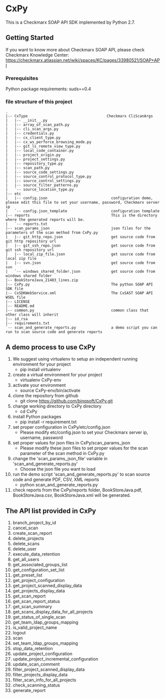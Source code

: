 # CxPy
This is a Checkmarx SOAP API SDK implemented by Python 2.7.

## Getting Started
If you want to know more about Checkmarx SOAP API, please check Checkmarx Knowledge Center: https://checkmarx.atlassian.net/wiki/spaces/KC/pages/33980521/SOAP+API 

### Prerequisites
Python package requirements:
    suds==0.4
    
### file structure of this project


```
.
|-- CxType                                    Checkmarx CliScanArgs
|   |-- __init__.py
|   |-- array_of_scan_path.py
|   |-- cli_scan_args.py
|   |-- credentials.py
|   |-- cx_client_type.py
|   |-- cx_ws_perforce_browsing_mode.py
|   |-- git_ls_remote_view_type.py
|   |-- local_code_container.py
|   |-- project_origin.py
|   |-- project_settings.py
|   |-- repository_type.py
|   |-- scan_path.py
|   |-- source_code_settings.py
|   |-- source_control_protocol_type.py
|   |-- source_control_settings.py
|   |-- source_filter_patterns.py
|   `-- source_location_type.py
|-- etc
|   |-- config.json                             configuration demo, please edit this file to set your username, password, Checkmarx server ip
|   `-- config.json_template                    configuration template
|-- reports                                     This is the directory where the generated reports will be.
|   `-- reports.txt
|-- scan_params_json                            json files for the parameters of the scan method from CxPy.py
|   |-- git_http_repo.json                      get source code from git http repository url
|   |-- git_ssh_repo.json                       get source code from git ssh repository url
|   |-- local_zip_file.json                     get source code from local zip file
|   |-- svn.json                                get source code from svn
|   `-- windows_shared_folder.json              get source code from windows shared folder
|-- BookStoreJava_21403_lines.zip
|-- CxPy.py                                     The python SOAP API SDK file
|-- CxSDKWebService.xml                         The CxSAST SOAP API WSDL file
|-- LICENSE
|-- README.md
|-- common.py                                   common class that other class will inherit
|-- id_rsa
|-- requirements.txt
`-- scan_and_generate_reports.py                a demo script you can run to scan source code and generate reports
```

## A demo process to use CxPy
 1. We suggest using virtualenv to setup an independent running environment for your project
     * pip install virtualenv
 2. create a virtual environment for your project
     * virtualenv CxPy-env
 3. activate your environment
     * source CxPy-env/bin/activate
 4. clone the repository from github
     * git clone  https://github.com/binqsoft/CxPy.git
 5. change working directory to CxPy directory
     * cd CxPy
 6. install Python packages
     * pip install -r requirement.txt
 7. set proper configuration in CxPy/etc/config.json
     * Please modify etc/config.json to set your Checkmarx server ip, username, password
 8. set proper values for json files in CxPy/scan_params_json
     * Please modify these json files to set proper values for the scan parameter of the scan method in CxPy.py
 9. change the 'scan_params_json_file' variable in 'scan_and_generate_reports.py'
     * Choose the json file you want to load
 9. run the demo script 'scan_and_generate_reports.py' to scan source code and generate PDF, CSV, XML reports
     * python scan_and_generate_reports.py
 10. check reports from the CxPy/reports folder, BookStoreJava.pdf, BookStoreJava.csv, BookStoreJava.xml will be generated.
 
 
 ## The API list provided in CxPy
 1.  branch_project_by_id
 2.  cancel_scan
 3.  create_scan_report
 4.  delete_projects
 5.  delete_scans
 6.  delete_user
 7.  execute_data_retention
 8.  get_all_users
 9.  get_associated_groups_list
 10. get_configuration_set_list
 11. get_preset_list
 12. get_project_configuration
 13. get_project_scanned_display_data
 14. get_projects_display_data
 15. get_scan_report
 16. get_scan_report_status
 17. get_scan_summary
 18. get_scans_display_data_for_all_projects
 19. get_status_of_single_scan
 20. get_team_ldap_groups_mapping
 21. is_valid_project_name
 22. logout
 23. scan
 24. set_team_ldap_groups_mapping
 25. stop_data_retention
 26. update_project_configuration
 27. update_project_incremental_configuration
 28. update_scan_comment
 29. filter_project_scanned_display_data
 30. filter_projects_display_data
 31. filter_scan_info_for_all_projects
 32. check_scanning_status
 33. generate_report

